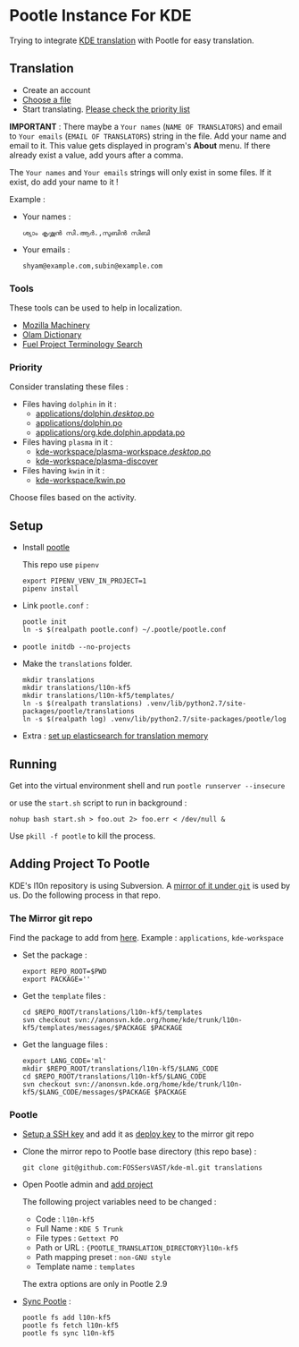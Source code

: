 # Pootle Instance For KDE

Trying to integrate [KDE translation](https://l10n.kde.org) with Pootle for easy translation.

## Translation

* Create an account
* [Choose a file](http://kde.anishsheela.com/ml/l10n-kf5/)
* Start translating. [Please check the priority list](#priority-list)

**IMPORTANT** : There maybe a `Your names` (`NAME OF TRANSLATORS`) and email to `Your emails` (`EMAIL OF TRANSLATORS`) string in the file. Add your name and email to it. This value gets displayed in program's **About** menu. If there already exist a value, add yours after a comma.

The `Your names` and `Your emails` strings will only exist in some files. If it exist, do add your name to it !

Example :

* Your names :
  ```
  ശ്യാം കൃഷ്ണന്‍ സി.ആര്‍.,സുബിന്‍ സിബി
  ```
* Your emails :
  ```
  shyam@example.com,subin@example.com
  ```

### Tools

These tools can be used to help in localization.

* [Mozilla Machinery](https://pontoon.mozilla.org/machinery/)
* [Olam Dictionary](https://olam.in)
* [Fuel Project Terminology Search](http://fuelproject.org/contribute/index.php?route=search)

### Priority

Consider translating these files :

* Files having `dolphin` in it :
  * [applications/dolphin._desktop_.po ](http://kde.anishsheela.com/ml/l10n-kf5/applications/dolphin._desktop_.po)
  * [applications/dolphin.po](http://kde.anishsheela.com/ml/l10n-kf5/applications/dolphin.po)
  * [applications/org.kde.dolphin.appdata.po](http://kde.anishsheela.com/ml/l10n-kf5/applications/org.kde.dolphin.appdata.po)
* Files having `plasma` in it :
  * [kde-workspace/plasma-workspace._desktop_.po](http://kde.anishsheela.com/ml/l10n-kf5/kde-workspace/plasma-workspace._desktop_.po)
  * [kde-workspace/plasma-discover](http://kde.anishsheela.com/ml/l10n-kf5/kde-workspace/plasma-discover.po)
* Files having `kwin` in it :
  * [kde-workspace/kwin.po](http://kde.anishsheela.com/ml/l10n-kf5/kde-workspace/kwin.po)

Choose files based on the activity.

## Setup

* Install [pootle](http://docs.translatehouse.org/projects/pootle/en/stable-2.8.x/server/installation.html)

  This repo use `pipenv`
  ```
  export PIPENV_VENV_IN_PROJECT=1
  pipenv install
  ```
* Link `pootle.conf` :
  ```
  pootle init
  ln -s $(realpath pootle.conf) ~/.pootle/pootle.conf
  ```
* `pootle initdb --no-projects`
* Make the `translations` folder.
  ```
  mkdir translations
  mkdir translations/l10n-kf5
  mkdir translations/l10n-kf5/templates/
  ln -s $(realpath translations) .venv/lib/python2.7/site-packages/pootle/translations
  ln -s $(realpath log) .venv/lib/python2.7/site-packages/pootle/log
  ```
* Extra : [set up elasticsearch for translation memory](http://docs.translatehouse.org/projects/pootle/en/stable-2.8.x/features/translation_memory.html)

## Running

Get into the virtual environment shell and run `pootle runserver --insecure`

or use the `start.sh` script to run in background :

```
nohup bash start.sh > foo.out 2> foo.err < /dev/null &
```

Use `pkill -f pootle` to kill the process.

## Adding Project To Pootle

KDE's l10n repository is using Subversion. A [mirror of it under `git`](https://github.com/FOSSersVAST/kde-ml) is used by us. Do the following process in that repo.

### The Mirror git repo

Find the package to add from [here](https://l10n.kde.org/stats/gui/trunk-kf5/package/). Example : `applications`, `kde-workspace`

* Set the package :
  ```
  export REPO_ROOT=$PWD
  export PACKAGE=''
  ```
* Get the `template` files :

  ```
  cd $REPO_ROOT/translations/l10n-kf5/templates
  svn checkout svn://anonsvn.kde.org/home/kde/trunk/l10n-kf5/templates/messages/$PACKAGE $PACKAGE
  ```
* Get the language files :

  ```
  export LANG_CODE='ml'
  mkdir $REPO_ROOT/translations/l10n-kf5/$LANG_CODE
  cd $REPO_ROOT/translations/l10n-kf5/$LANG_CODE
  svn checkout svn://anonsvn.kde.org/home/kde/trunk/l10n-kf5/$LANG_CODE/messages/$PACKAGE $PACKAGE
  ```

### Pootle

* [Setup a SSH key](https://help.github.com/en/articles/generating-a-new-ssh-key-and-adding-it-to-the-ssh-agent#generating-a-new-ssh-key) and add it as [deploy key](https://developer.github.com/v3/guides/managing-deploy-keys) to the mirror git repo
* Clone the mirror repo to Pootle base directory (this repo base) :
  ```
  git clone git@github.com:FOSSersVAST/kde-ml.git translations
  ```
* Open Pootle admin and [add project](http://docs.translatehouse.org/projects/pootle/en/stable-2.8.x/server/project_setup.html)

  The following project variables need to be changed :

  * Code : `l10n-kf5`
  * Full Name : `KDE 5 Trunk`
  * File types : `Gettext PO`
  * Path or URL : `{POOTLE_TRANSLATION_DIRECTORY}l10n-kf5`
  * Path mapping preset : `non-GNU style`
  * Template name : `templates`

  The extra options are only in Pootle 2.9

* [Sync Pootle](http://docs.translatehouse.org/projects/pootle/en/stable-2.8.x/features/using_pootle_fs.html) :
  ```
  pootle fs add l10n-kf5
  pootle fs fetch l10n-kf5
  pootle fs sync l10n-kf5
  ```